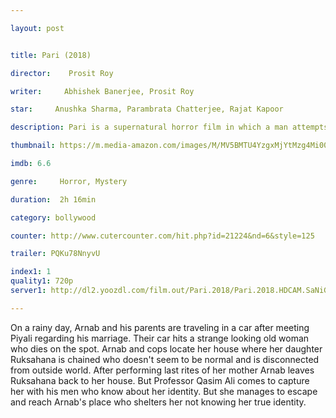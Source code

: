 ```yaml
---

layout: post


title: Pari (2018)

director:    Prosit Roy

writer:     Abhishek Banerjee, Prosit Roy

star:     Anushka Sharma, Parambrata Chatterjee, Rajat Kapoor

description: Pari is a supernatural horror film in which a man attempts to help a woman named Ruksana, an abuse victim, who he found chained up in a hut.

thumbnail: https://m.media-amazon.com/images/M/MV5BMTU4YzgxMjYtMzg4Mi00MjJiLThjOGMtYThkM2E0MWQ1NTA3XkEyXkFqcGdeQXVyODE5NzE3OTE@._V1_UY268_CR1,0,182,268_AL__QL50.jpg

imdb: 6.6

genre:     Horror, Mystery 

duration:  2h 16min

category: bollywood

counter: http://www.cutercounter.com/hit.php?id=21224&nd=6&style=125

trailer: PQKu78NnyvU

index1: 1
quality1: 720p
server1: http://dl2.yoozdl.com/film.out/Pari.2018/Pari.2018.HDCAM.SaNiG.mkv

---
```


On a rainy day, Arnab and his parents are traveling in a car after meeting Piyali regarding his marriage. Their car hits a strange looking old woman who dies on the spot. Arnab and cops locate her house where her daughter Ruksahana is chained who doesn't seem to be normal and is disconnected from outside world. After performing last rites of her mother Arnab leaves Ruksahana back to her house. But Professor Qasim Ali comes to capture her with his men who know about her identity. But she manages to escape and reach Arnab's place who shelters her not knowing her true identity.